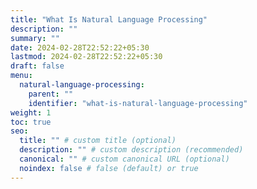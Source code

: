 ```yaml
---
title: "What Is Natural Language Processing"
description: ""
summary: ""
date: 2024-02-28T22:52:22+05:30
lastmod: 2024-02-28T22:52:22+05:30
draft: false
menu:
  natural-language-processing:
    parent: ""
    identifier: "what-is-natural-language-processing"
weight: 1
toc: true
seo:
  title: "" # custom title (optional)
  description: "" # custom description (recommended)
  canonical: "" # custom canonical URL (optional)
  noindex: false # false (default) or true
---
```

